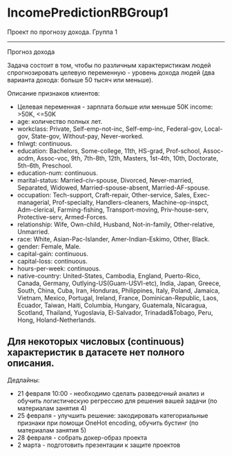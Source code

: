 # IncomePredictionRBGroup1
Проект по прогнозу дохода. Группа 1

----------------------------------------------------------------
Прогноз дохода

Задача состоит в том, чтобы по различным характеристикам людей спрогнозировать целевую переменную - уровень дохода людей (два варианта дохода: больше 50 тысяч или меньше).

Описание признаков клиентов:
- Целевая переменная - зарплата больше или меньше 50К income: >50K, <=50K
- age: количество полных лет.
- workclass: Private, Self-emp-not-inc, Self-emp-inc, Federal-gov, Local-gov, State-gov, Without-pay, Never-worked. 
- fnlwgt: continuous. 
- education: Bachelors, Some-college, 11th, HS-grad, Prof-school, Assoc-acdm, Assoc-voc, 9th, 7th-8th, 12th, Masters, 1st-4th, 10th, Doctorate, 5th-6th, Preschool. 
- education-num: continuous. 
- marital-status: Married-civ-spouse, Divorced, Never-married, Separated, Widowed, Married-spouse-absent, Married-AF-spouse. 
- occupation: Tech-support, Craft-repair, Other-service, Sales, Exec-managerial, Prof-specialty, Handlers-cleaners, Machine-op-inspct, Adm-clerical, Farming-fishing, Transport-moving, Priv-house-serv, Protective-serv, Armed-Forces. 
- relationship: Wife, Own-child, Husband, Not-in-family, Other-relative, Unmarried. 
- race: White, Asian-Pac-Islander, Amer-Indian-Eskimo, Other, Black. 
- gender: Female, Male. 
- capital-gain: continuous. 
- capital-loss: continuous. 
- hours-per-week: continuous. 
- native-country: United-States, Cambodia, England, Puerto-Rico, Canada, Germany, Outlying-US(Guam-USVI-etc), India, Japan, Greece, South, China, Cuba, Iran, Honduras, Philippines, Italy, Poland, Jamaica, Vietnam, Mexico, Portugal, Ireland, France, Dominican-Republic, Laos, Ecuador, Taiwan, Haiti, Columbia, Hungary, Guatemala, Nicaragua, Scotland, Thailand, Yugoslavia, El-Salvador, Trinadad&Tobago, Peru, Hong, Holand-Netherlands. 

Для некоторых числовых (continuous) характеристик в датасете нет полного описания.
----------------------------------------------------------------

Дедлайны:
* 21 февраля 10:00 - необходимо сделать разведочный анализ и обучить логистическую регрессию для решения вашей задачи (по материалам занятия 4)
* 25 февраля - улучшить решение: закодировать категориальные признаки при помощи OneHot encoding, обучить бустинг (по материалам занятия 5)
* 28 февраля - собрать докер-образ проекта 
* 2 марта - подготовить презентации к защите проектов
